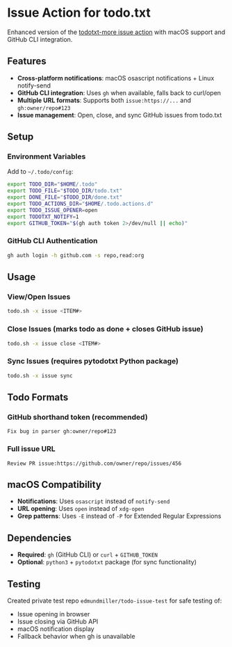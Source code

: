 # Issue Action for todo.txt

Enhanced version of the [todotxt-more issue action](https://git.sr.ht/~proycon/todotxt-more/tree/master/item/todo.actions.d/issue) with macOS support and GitHub CLI integration.

## Features

- **Cross-platform notifications**: macOS osascript notifications + Linux notify-send
- **GitHub CLI integration**: Uses `gh` when available, falls back to curl/open
- **Multiple URL formats**: Supports both `issue:https://...` and `gh:owner/repo#123`
- **Issue management**: Open, close, and sync GitHub issues from todo.txt

## Setup

### Environment Variables
Add to `~/.todo/config`:
```bash
export TODO_DIR="$HOME/.todo"
export TODO_FILE="$TODO_DIR/todo.txt"
export DONE_FILE="$TODO_DIR/done.txt"
export TODO_ACTIONS_DIR="$HOME/.todo.actions.d"
export TODO_ISSUE_OPENER=open
export TODOTXT_NOTIFY=1
export GITHUB_TOKEN="$(gh auth token 2>/dev/null || echo)"
```

### GitHub CLI Authentication
```bash
gh auth login -h github.com -s repo,read:org
```

## Usage

### View/Open Issues
```bash
todo.sh -x issue <ITEM#>
```

### Close Issues (marks todo as done + closes GitHub issue)
```bash
todo.sh -x issue close <ITEM#>
```

### Sync Issues (requires pytodotxt Python package)
```bash
todo.sh -x issue sync
```

## Todo Formats

### GitHub shorthand token (recommended)
```
Fix bug in parser gh:owner/repo#123
```

### Full issue URL
```
Review PR issue:https://github.com/owner/repo/issues/456
```

## macOS Compatibility

- **Notifications**: Uses `osascript` instead of `notify-send`
- **URL opening**: Uses `open` instead of `xdg-open`
- **Grep patterns**: Uses `-E` instead of `-P` for Extended Regular Expressions

## Dependencies

- **Required**: `gh` (GitHub CLI) or `curl` + `GITHUB_TOKEN`
- **Optional**: `python3` + `pytodotxt` package (for sync functionality)

## Testing

Created private test repo `edmundmiller/todo-issue-test` for safe testing of:
- Issue opening in browser
- Issue closing via GitHub API
- macOS notification display
- Fallback behavior when gh is unavailable
